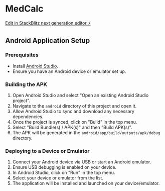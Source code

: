 # MedCalc

[Edit in StackBlitz next generation editor ⚡️](https://stackblitz.com/~/github.com/AbdElbassetKh/MedCalc)

## Android Application Setup

### Prerequisites

- Install [Android Studio](https://developer.android.com/studio).
- Ensure you have an Android device or emulator set up.

### Building the APK

1. Open Android Studio and select "Open an existing Android Studio project".
2. Navigate to the `android` directory of this project and open it.
3. Allow Android Studio to sync and download any necessary dependencies.
4. Once the project is synced, click on "Build" in the top menu.
5. Select "Build Bundle(s) / APK(s)" and then "Build APK(s)".
6. The APK will be generated in the `android/app/build/outputs/apk/debug` directory.

### Deploying to a Device or Emulator

1. Connect your Android device via USB or start an Android emulator.
2. Ensure USB debugging is enabled on your device.
3. In Android Studio, click on "Run" in the top menu.
4. Select your device or emulator from the list.
5. The application will be installed and launched on your device/emulator.
